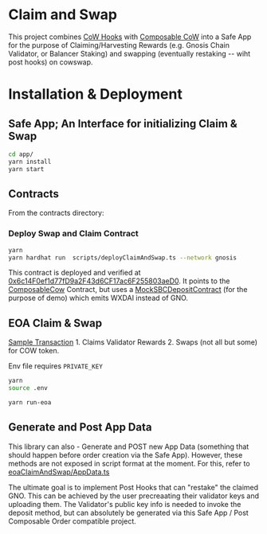 # Claim and Swap

This project combines [CoW Hooks](https://beta.docs.cow.fi/cow-protocol/reference/contracts/periphery/hooks-trampoline) with [Composable CoW](https://github.com/cowprotocol/composable-cow) into a Safe App for the purpose of Claiming/Harvesting Rewards (e.g. Gnosis Chain Validator, or Balancer Staking) and swapping (eventually restaking -- wiht post hooks) on cowswap.

# Installation & Deployment

## Safe App; An Interface for initializing Claim & Swap

```sh
cd app/
yarn install
yarn start
```


## Contracts

From the contracts directory:

### Deploy Swap and Claim Contract

```sh
yarn
yarn hardhat run  scripts/deployClaimAndSwap.ts --network gnosis
```

This contract is deployed and verified at [0x6c14F0ef1d77fD9a2F43d6CF17ac6F255803aeD0](https://gnosisscan.io/address/0x6c14F0ef1d77fD9a2F43d6CF17ac6F255803aeD0#code). It points to the [ComposableCow](https://gnosisscan.io/address/0xfdafc9d1902f4e0b84f65f49f244b32b31013b74) Contract, but uses a [MockSBCDepositContract](https://gnosisscan.io/address/0xf07afcee9dd0b859edd41603a3d725b70086fef6) (for the purpose of demo) which emits WXDAI instead of GNO.

## EOA Claim & Swap

[Sample Transaction](https://gnosisscan.io/tx/0xadacb7d0862c0f4f341edcfb4ab9746995ef609bb543cbfbccba62b7ef29824a)
    1. Claims Validator Rewards
    2. Swaps (not all but some) for COW token.

Env file requires `PRIVATE_KEY`

```sh
yarn
source .env
```

```sh
yarn run-eoa
```

## Generate and Post App Data

This library can also - Generate and POST new App Data (something that should happen before order creation via the Safe App). However, these methods are not exposed in script format at the moment. For this, refer to [eoaClaimAndSwap/AppData.ts](./eoaClaimAndSwap/src/appData.ts)



The ultimate goal is to implement Post Hooks that can "restake" the claimed GNO. This can be achieved by the user precreaating their validator keys and uploading them. The Validator's public key info is needed to invoke the deposit method, but can absolutely be generated via this Safe App / Post Composable Order compatible project.